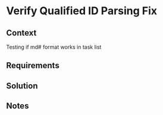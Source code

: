 # Verify Qualified ID Parsing Fix

## Context

Testing if md# format works in task list

## Requirements

## Solution

## Notes
